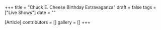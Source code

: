 +++
title = "Chuck E. Cheese Birthday Extravaganza"
draft = false
tags = ["Live Shows"]
date = ""

[Article]
contributors = []
gallery = []
+++